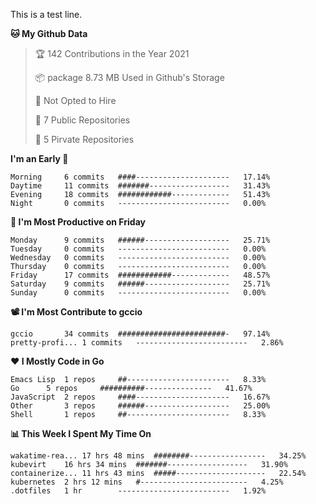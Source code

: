 This is a test line.
<!--START_SECTION:waka-->
**🐱 My Github Data**
> 🏆 142 Contributions in the Year 2021
 >
> 📦 package 8.73 MB Used in Github's Storage
 >
> 🚫 Not Opted to Hire
 >
> 🚪 7 Public Repositories
 >
> 🔑 5 Pirvate Repositories
 >

**I'm an Early 🐤** 
```text
Morning		6 commits	####---------------------	17.14%
Daytime		11 commits	#######------------------	31.43%
Evening		18 commits	############-------------	51.43%
Night		0 commits	-------------------------	0.00%
```

**📅 I'm Most Productive on Friday**
```text
Monday		9 commits	######-------------------	25.71%
Tuesday		0 commits	-------------------------	0.00%
Wednesday	0 commits	-------------------------	0.00%
Thursday	0 commits	-------------------------	0.00%
Friday		17 commits	############-------------	48.57%
Saturday	9 commits	######-------------------	25.71%
Sunday		0 commits	-------------------------	0.00%
```

**📽 I'm Most Contribute to gccio**
```text
gccio		34 commits	########################-	97.14%
pretty-profi...	1 commits	-------------------------	2.86%
```


**❤ I Mostly Code in Go**

```text
Emacs Lisp	1 repos		##-----------------------	8.33%
Go		5 repos		##########---------------	41.67%
JavaScript	2 repos		####---------------------	16.67%
Other		3 repos		######-------------------	25.00%
Shell		1 repos		##-----------------------	8.33%
```

**📊 This Week I Spent My Time On**
```text
wakatime-rea...	17 hrs 48 mins	########-----------------	34.25%
kubevirt	16 hrs 34 mins	#######------------------	31.90%
containerize...	11 hrs 43 mins	#####--------------------	22.54%
kubernetes	2 hrs 12 mins	#------------------------	4.25%
.dotfiles	1 hr		-------------------------	1.92%
```

<!--END_SECTION:waka-->
